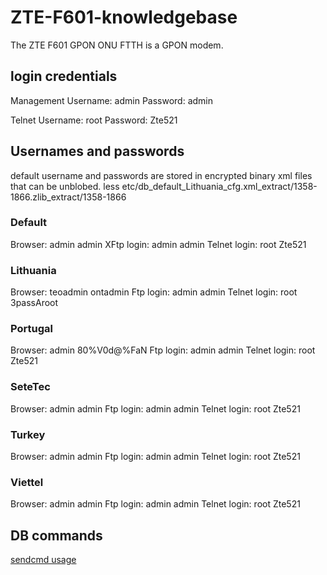 # ZTE-F601-knowledgebase

The ZTE F601 GPON ONU FTTH is a GPON modem. 

## login credentials
Management
Username: admin
Password: admin

Telnet
Username: root
Password: Zte521

## Usernames and passwords

default username and passwords are stored in encrypted binary xml files that can be unblobed.
less etc/db_default_Lithuania_cfg.xml_extract/1358-1866.zlib_extract/1358-1866

### Default
Browser: admin admin
XFtp login: admin admin
Telnet login: root Zte521

### Lithuania
Browser: teoadmin ontadmin
Ftp login: admin admin
Telnet login: root 3passAroot

### Portugal
Browser: admin 80%V0d@%FaN
Ftp login: admin admin
Telnet login: root Zte521

### SeteTec
Browser: admin admin
Ftp login: admin admin
Telnet login: root Zte521

### Turkey
Browser: admin admin
Ftp login: admin admin
Telnet login: root Zte521

### Viettel
Browser: admin admin
Ftp login: admin admin
Telnet login: root Zte521

## DB commands

[sendcmd usage](SENDCMD.md)


